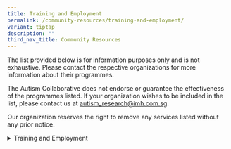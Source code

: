 ```yaml
---
title: Training and Employment
permalink: /community-resources/training-and-employment/
variant: tiptap
description: ""
third_nav_title: Community Resources
---
```

<p>The list provided below is for information purposes only and is not exhaustive.
Please contact the respective organizations for more information about
their programmes.</p>
<p>The Autism Collaborative does not endorse or guarantee the effectiveness
of the programmes listed. If your organization wishes to be included in
the list, please contact us at <a href="mailto:autism_research@imh.com.sg" rel="noopener noreferrer nofollow" target="_blank">autism_research@imh.com.sg</a>.</p>
<p>Our organization reserves the right to remove any services listed without
any prior notice.</p>
<div data-type="detailGroup" class="isomer-accordion-group isomer-accordion isomer-accordion-white">
<details class="isomer-details">
<summary>Training and Employment</summary>
<div data-type="detailsContent" class="isomer-details-content">
<table style="minWidth: 50px">
<colgroup>
<col>
<col>
</colgroup>
<tbody>
<tr>
<th rowspan="1" colspan="1">
<p>Organization</p>
</th>
<th rowspan="1" colspan="1">
<p>Information</p>
</th>
</tr>
<tr>
<td rowspan="1" colspan="1">
<p><a href="https://www.projectdignity.sg/" rel="noopener nofollow" target="_blank">Project Dignity</a>
</p>
<p></p>
<p>Contact: 9176 2115 (Whatsapp)</p>
<p>Email: <a href="mailto:trainer01@projectdignity.sg" rel="noopener noreferrer nofollow" target="_blank">trainer01@projectdignity.sg</a>
</p>
</td>
<td rowspan="1" colspan="1">
<p>Project Dignity provides skills training, placement and employment within
the F&amp;B and retail sector. Specialised programmes are available for
individuals with autism, including the Train-and-Place programme, and the
Food Safety Level 1 Programme.</p>
<p>*<em>Please note that registration with SGEnable is required for Project Dignity for subsidy purposes.</em>
</p>
</td>
</tr>
<tr>
<td rowspan="1" colspan="1">
<p>YMCA Train and Place Series</p>
</td>
<td rowspan="1" colspan="1">
<p>The YMCA Train and Place series provides tailored, real-life training
to support persons with special needs in gaining employment in the service
and hospitality sector. It promotes confidence, work readiness and independent
living, with over 15 employment partners currently involved.</p>
<p><em>*Please note that there is an age requirement of 18 years and above to be eligible for this programme.</em>
</p>
</td>
</tr>
</tbody>
</table>
</div>
</details>
</div>
<p></p>